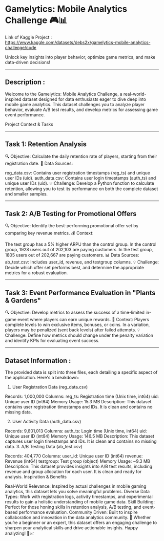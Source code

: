 # Gamelytics: Mobile Analytics Challenge 🎮📊

Link of Kaggle Project : https://www.kaggle.com/datasets/debs2x/gamelytics-mobile-analytics-challenge/code


Unlock key insights into player behavior, optimize game metrics, and make data-driven decisions!

-------------------------------------
**Description :**
-------------------------------------

Welcome to the Gamelytics: Mobile Analytics Challenge, a real-world-inspired dataset designed for data enthusiasts eager to dive deep into mobile game analytics. This dataset challenges you to analyze player behavior, evaluate A/B test results, and develop metrics for assessing game event performance.

Project Context & Tasks

-------------------------------------
**Task 1: Retention Analysis**
-------------------------------------

🔍 Objective: Calculate the daily retention rate of players, starting from their registration date.
📄 Data Sources:

reg_data.csv: Contains user registration timestamps (reg_ts) and unique user IDs (uid).
auth_data.csv: Contains user login timestamps (auth_ts) and unique user IDs (uid).
💡 Challenge: Develop a Python function to calculate retention, allowing you to test its performance on both the complete dataset and smaller samples.

-------------------------------------
**Task 2: A/B Testing for Promotional Offers**
-------------------------------------

🔍 Objective: Identify the best-performing promotional offer set by comparing key revenue metrics.
💰 Context:

The test group has a 5% higher ARPU than the control group.
In the control group, 1928 users out of 202,103 are paying customers.
In the test group, 1805 users out of 202,667 are paying customers.
📊 Data Sources:
ab_test.csv: Includes user_id, revenue, and testgroup columns.
💡 Challenge: Decide which offer set performs best, and determine the appropriate metrics for a robust evaluation.

-------------------------------------
**Task 3: Event Performance Evaluation in "Plants & Gardens"**
-------------------------------------

🔍 Objective: Develop metrics to assess the success of a time-limited in-game event where players can earn unique rewards.
🍃 Context: Players complete levels to win exclusive items, bonuses, or coins. In a variation, players may be penalized (sent back levels) after failed attempts.
💡 Challenge: Define how metrics should change under the penalty variation and identify KPIs for evaluating event success.

-------------------------------------
**Dataset Information :**
-------------------------------------

The provided data is split into three files, each detailing a specific aspect of the application. Here's a breakdown:

1. User Registration Data (reg_data.csv)

Records: 1,000,000
Columns:
reg_ts: Registration time (Unix time, int64)
uid: Unique user ID (int64)
Memory Usage: 15.3 MB
Description: This dataset contains user registration timestamps and IDs. It is clean and contains no missing data.


2. User Activity Data (auth_data.csv)

Records: 9,601,013
Columns:
auth_ts: Login time (Unix time, int64)
uid: Unique user ID (int64)
Memory Usage: 146.5 MB
Description: This dataset captures user login timestamps and IDs. It is clean and contains no missing data.
3. A/B Testing Data (ab_test.csv)

Records: 404,770
Columns:
user_id: Unique user ID (int64)
revenue: Revenue (int64)
testgroup: Test group (object)
Memory Usage: ~9.3 MB
Description: This dataset provides insights into A/B test results, including revenue and group allocation for each user. It is clean and ready for analysis.
Inspiration & Benefits

Real-World Relevance: Inspired by actual challenges in mobile gaming analytics, this dataset lets you solve meaningful problems.
Diverse Data Types: Work with registration logs, activity timestamps, and experimental results to gain a holistic understanding of mobile game data.
Skill Building: Perfect for those honing skills in retention analysis, A/B testing, and event-based performance evaluation.
Community Driven: Built to inspire collaboration and innovation in the data analytics community. 🚀
Whether you’re a beginner or an expert, this dataset offers an engaging challenge to sharpen your analytical skills and drive actionable insights. Happy analyzing! 🎉📈
